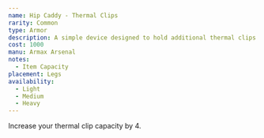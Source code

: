 ```yaml
---
name: Hip Caddy - Thermal Clips
rarity: Common
type: Armor
description: A simple device designed to hold additional thermal clips.
cost: 1000
manu: Armax Arsenal
notes:
  - Item Capacity
placement: Legs
availability:
  - Light
  - Medium
  - Heavy
---
```

Increase your thermal clip capacity by 4.
